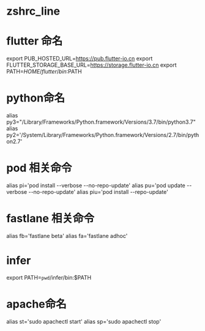 # zshrc_line



# flutter 命名
export PUB_HOSTED_URL=https://pub.flutter-io.cn
export FLUTTER_STORAGE_BASE_URL=https://storage.flutter-io.cn
export PATH=$HOME/flutter/bin:$PATH




# python命名
alias py3="/Library/Frameworks/Python.framework/Versions/3.7/bin/python3.7"
alias py2='/System/Library/Frameworks/Python.framework/Versions/2.7/bin/python2.7'



# pod 相关命令
alias pi='pod install --verbose --no-repo-update'
alias pu='pod update --verbose --no-repo-update'
alias piu='pod install --repo-update'


# fastlane 相关命令
alias fb='fastlane beta'
alias fa='fastlane adhoc'

# infer
export PATH=`pwd`/infer/bin:$PATH



# apache命名
alias st='sudo apachectl start'
alias sp='sudo apachectl stop'
